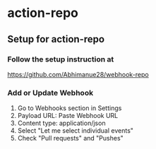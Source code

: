 # action-repo

## Setup for action-repo

### Follow the setup instruction at
   https://github.com/Abhimanue28/webhook-repo
### Add or Update Webhook
   1. Go to Webhooks section in Settings
   2. Payload URL: Paste Webhook URL 
   3. Content type: application/json
   4. Select "Let me select individual events"
   5. Check "Pull requests" and "Pushes"
